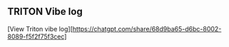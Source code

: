 ## TRITON Vibe log
[View Triton vibe log][https://chatgpt.com/share/68d9ba65-d6bc-8002-8089-f5f2f75f3cec]
